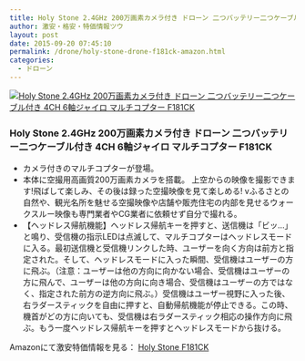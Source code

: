 ```yaml
---
title: Holy Stone 2.4GHz 200万画素カメラ付き ドローン 二つバッテリー二つケーブル付き 4CH 6軸ジャイロ マルチコプター F181CK 55%％OFF激安特価7,298円台！送料無料！
author: 激安・格安・特価情報ツウ
layout: post
date: 2015-09-20 07:45:10
permalink: /drone/holy-stone-drone-f181ck-amazon.html
categories:
  - ドローン
---
```

<div class="img-bg2 img_L">
  <a href="//www.amazon.co.jp/exec/obidos/ASIN/B00V7XYAXM/tokkajohotsu-22/ref=nosim/" name="amanatulink" target="_blank"><img src="//ecx.images-amazon.com/images/I/51B1R36FziL._SL160_.jpg" alt="Holy Stone 2.4GHz 200万画素カメラ付き ドローン 二つバッテリー二つケーブル付き 4CH 6軸ジャイロ マルチコプター F181CK" style="border: none;" /></a>
</div>

### Holy Stone 2.4GHz 200万画素カメラ付き ドローン 二つバッテリー二つケーブル付き 4CH 6軸ジャイロ マルチコプター F181CK
<!--more-->

* カメラ付きのマルチコプターが登場。
* 本体に空撮用高画質200万画素カメラを搭載。 上空からの映像を撮影できます!飛ばして楽しみ、その後は録った空撮映像を見て楽しめる!
vふるさとの自然や、観光名所を魅せる空撮映像や店舗や販売住宅の内部を見せるウォークスルー映像も専門業者やCG業者に依頼せず自分で撮れる。
* 【ヘッドレス帰航機能】ヘッドレス帰航キーを押すと、送信機は「ビッ…」と鳴り、受信機の指示LEDは点滅して、マルチコプターはヘッドレスモードに入る。最初送信機と受信機リンクした時、ユーザーを向く方向は前方と指定された。そして、ヘッドレスモードに入った瞬間、受信機はユーザーの方に飛ぶ。（注意：ユーザーは他の方向に向かない場合、受信機はユーザーの方に飛んで、ユーザーは他の方向に向き場合、受信機はユーザーの方ではなく、指定された前方の逆方向に飛ぶ。）受信機はユーザー視野に入った後、右ラダースティックを自由に押すと、自動帰航機能が停止できる。この時、機首がどの方に向いても、受信機は右ラダースティック相応の操作方向に飛ぶ。もう一度ヘッドレス帰航キーを押すとヘッドレスモードから抜ける。

Amazonにて激安特価情報を見る： <a href="//www.amazon.co.jp/exec/obidos/ASIN/B00V7XYAXM/tokkajohotsu-22/ref=nosim/" target="_blank"><span class="fs150p">Holy Stone F181CK</span></a>